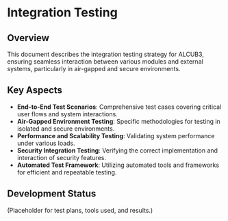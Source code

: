 # Integration Testing

## Overview
This document describes the integration testing strategy for ALCUB3, ensuring seamless interaction between various modules and external systems, particularly in air-gapped and secure environments.

## Key Aspects
- **End-to-End Test Scenarios**: Comprehensive test cases covering critical user flows and system interactions.
- **Air-Gapped Environment Testing**: Specific methodologies for testing in isolated and secure environments.
- **Performance and Scalability Testing**: Validating system performance under various loads.
- **Security Integration Testing**: Verifying the correct implementation and interaction of security features.
- **Automated Test Framework**: Utilizing automated tools and frameworks for efficient and repeatable testing.

## Development Status
(Placeholder for test plans, tools used, and results.)
